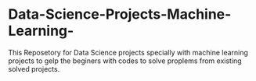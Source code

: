# Data-Science-Projects-Machine-Learning-
This Reposetory for Data Science projects specially with machine learning projects to gelp the beginers with codes to solve proplems from existing solved projects.
